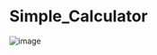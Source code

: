 # Simple_Calculator
![image](https://github.com/user-attachments/assets/796e7168-afb7-4d9b-8bd5-bbeb6bf7bd8b)
